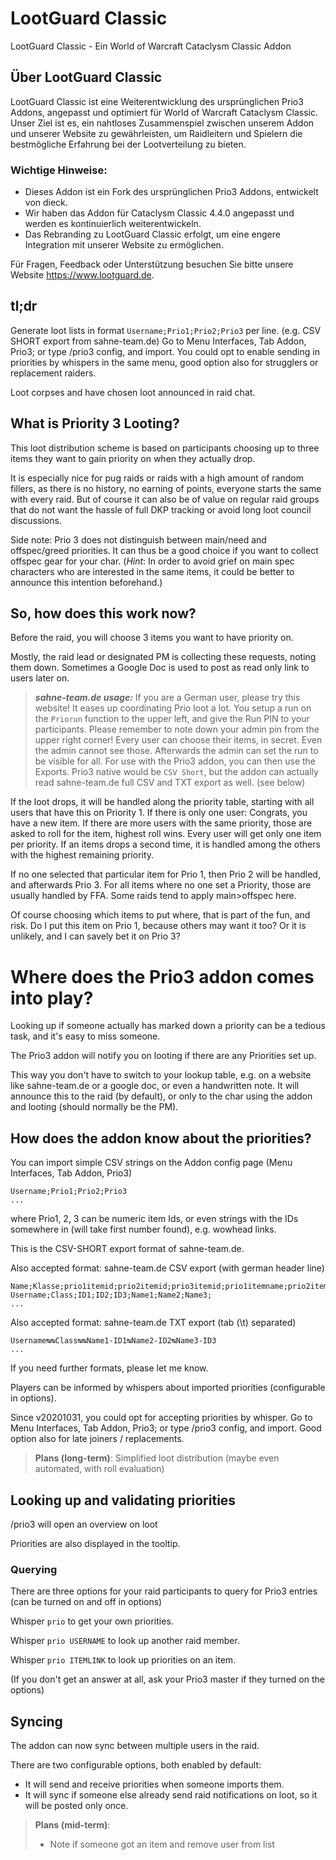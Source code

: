 # LootGuard Classic

LootGuard Classic - Ein World of Warcraft Cataclysm Classic Addon

## Über LootGuard Classic

LootGuard Classic ist eine Weiterentwicklung des ursprünglichen Prio3 Addons, angepasst und optimiert für World of Warcraft Cataclysm Classic. Unser Ziel ist es, ein nahtloses Zusammenspiel zwischen unserem Addon und unserer Website zu gewährleisten, um Raidleitern und Spielern die bestmögliche Erfahrung bei der Lootverteilung zu bieten.

### Wichtige Hinweise:

- Dieses Addon ist ein Fork des ursprünglichen Prio3 Addons, entwickelt von dieck.
- Wir haben das Addon für Cataclysm Classic 4.4.0 angepasst und werden es kontinuierlich weiterentwickeln.
- Das Rebranding zu LootGuard Classic erfolgt, um eine engere Integration mit unserer Website zu ermöglichen.

Für Fragen, Feedback oder Unterstützung besuchen Sie bitte unsere Website https://www.lootguard.de.

## tl;dr

Generate loot lists in format `Username;Prio1;Prio2;Prio3` per line. (e.g. CSV SHORT export from sahne-team.de)
Go to Menu Interfaces, Tab Addon, Prio3; or type /prio3 config, and import.
You could opt to enable sending in priorities by whispers in the same menu, good option also for strugglers or replacement raiders.

Loot corpses and have chosen loot announced in raid chat.

## What is Priority 3 Looting?

This loot distribution scheme is based on participants choosing up to three items they want to gain priority on when they actually drop.

It is especially nice for pug raids or raids with a high amount of random fillers, as there is no history, no earning of points, everyone starts the same with every raid.
But of course it can also be of value on regular raid groups that do not want the hassle of full DKP tracking or avoid long loot council discussions.

Side note: Prio 3 does not distinguish between main/need and offspec/greed priorities. It can thus be a good choice if you want to collect offspec gear for your char.
(_Hint_: In order to avoid grief on main spec characters who are interested in the same items, it could be better to announce this intention beforehand.)

## So, how does this work now?

Before the raid, you will choose 3 items you want to have priority on.

Mostly, the raid lead or designated PM is collecting these requests, noting them down. Sometimes a Google Doc is used to post as read only link to users later on.

> **_sahne-team.de usage:_**
> If you are a German user, please try this website! It eases up coordinating Prio loot a lot. You setup a run on the `Priorun` function to the upper left, and give the Run PIN to your participants. Please remember to note down your admin pin from the upper right corner!
> Every user can choose their items, in secret. Even the admin cannot see those. Afterwards the admin can set the run to be visible for all.
> For use with the Prio3 addon, you can then use the Exports. Prio3 native would be `CSV Short`, but the addon can actually read sahne-team.de full CSV and TXT export as well. (see below)

If the loot drops, it will be handled along the priority table, starting with all users that have this on Priority 1.
If there is only one user: Congrats, you have a new item.
If there are more users with the same priority, those are asked to roll for the item, highest roll wins. Every user will get only one item per priority. If an items drops a second time, it is handled among the others with the highest remaining priority.

If no one selected that particular item for Prio 1, then Prio 2 will be handled, and afterwards Prio 3.
For all items where no one set a Priority, those are usually handled by FFA. Some raids tend to apply main>offspec here.

Of course choosing which items to put where, that is part of the fun, and risk.
Do I put this item on Prio 1, because others may want it too? Or it is unlikely, and I can savely bet it on Prio 3?

# Where does the Prio3 addon comes into play?

Looking up if someone actually has marked down a priority can be a tedious task, and it's easy to miss someone.

The Prio3 addon will notify you on looting if there are any Priorities set up.

This way you don't have to switch to your lookup table, e.g. on a website like sahne-team.de or a google doc, or even a handwritten note.
It will announce this to the raid (by default), or only to the char using the addon and looting (should normally be the PM).

## How does the addon know about the priorities?

You can import simple CSV strings on the Addon config page (Menu Interfaces, Tab Addon, Prio3)

    Username;Prio1;Prio2;Prio3
    ...

where Prio1, 2, 3 can be numeric item Ids, or even strings with the IDs somewhere in (will take first number found), e.g. wowhead links.

This is the CSV-SHORT export format of sahne-team.de.

Also accepted format: sahne-team.de CSV export (with german header line)

    Name;Klasse;prio1itemid;prio2itemid;prio3itemid;prio1itemname;prio2itemname;prio3itemname;
    Username;Class;ID1;ID2;ID3;Name1;Name2;Name3;
    ...

Also accepted format: sahne-team.de TXT export (tab (\t) separated)

    Username↹↹Class↹↹Name1-ID1↹Name2-ID2↹Name3-ID3
    ...

If you need further formats, please let me know.

Players can be informed by whispers about imported priorities (configurable in options).

Since v20201031, you could opt for accepting priorities by whisper.
Go to Menu Interfaces, Tab Addon, Prio3; or type /prio3 config, and import.
Good option also for late joiners / replacements.

> **Plans (long-term)**:
> Simplified loot distribution (maybe even automated, with roll evaluation)

## Looking up and validating priorities

/prio3 will open an overview on loot

Priorities are also displayed in the tooltip.

### Querying

There are three options for your raid participants to query for Prio3 entries (can be turned on and off in options)

Whisper `prio` to get your own priorities.

Whisper `prio USERNAME` to look up another raid member.

Whisper `prio ITEMLINK` to look up priorities on an item.

(If you don't get an answer at all, ask your Prio3 master if they turned on the options)

## Syncing

The addon can now sync between multiple users in the raid.

There are two configurable options, both enabled by default:

-   It will send and receive priorities when someone imports them.
-   It will sync if someone else already send raid notifications on loot, so it will be posted only once.

> **Plans (mid-term)**:
>
> -   Note if someone got an item and remove user from list
